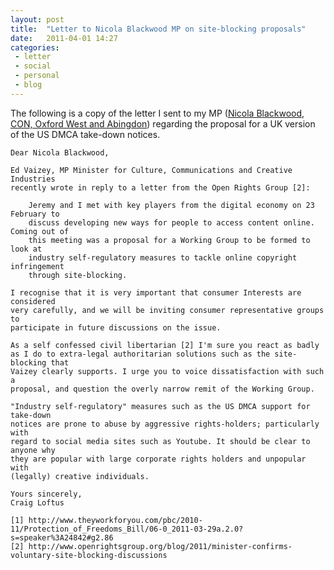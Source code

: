 ```yaml
---
layout: post
title:  "Letter to Nicola Blackwood MP on site-blocking proposals"
date:   2011-04-01 14:27
categories:
 - letter
 - social
 - personal
 - blog
---
```


The following is a copy of the letter I sent to my MP ([Nicola Blackwood, CON,
Oxford West and
Abingdon](http://www.theyworkforyou.com/mp/nicola_blackwood/oxford_west_and_abingdon))
regarding the proposal for a UK version of the US DMCA take-down notices.

	Dear Nicola Blackwood,

	Ed Vaizey, MP Minister for Culture, Communications and Creative Industries
	recently wrote in reply to a letter from the Open Rights Group [2]:

		Jeremy and I met with key players from the digital economy on 23 February to
		discuss developing new ways for people to access content online. Coming out of
		this meeting was a proposal for a Working Group to be formed to look at
		industry self-regulatory measures to tackle online copyright infringement
		through site-blocking.

	I recognise that it is very important that consumer Interests are considered
	very carefully, and we will be inviting consumer representative groups to
	participate in future discussions on the issue.

	As a self confessed civil libertarian [2] I'm sure you react as badly
	as I do to extra-legal authoritarian solutions such as the site-blocking that
	Vaizey clearly supports. I urge you to voice dissatisfaction with such a
	proposal, and question the overly narrow remit of the Working Group.

	"Industry self-regulatory" measures such as the US DMCA support for take-down
	notices are prone to abuse by aggressive rights-holders; particularly with
	regard to social media sites such as Youtube. It should be clear to anyone why
	they are popular with large corporate rights holders and unpopular with
	(legally) creative individuals.

	Yours sincerely,
	Craig Loftus

	[1] http://www.theyworkforyou.com/pbc/2010-11/Protection_of_Freedoms_Bill/06-0_2011-03-29a.2.0?s=speaker%3A24842#g2.86
	[2] http://www.openrightsgroup.org/blog/2011/minister-confirms-voluntary-site-blocking-discussions
